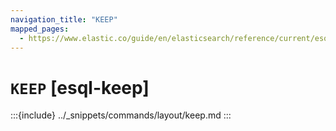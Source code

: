 ```yaml
---
navigation_title: "KEEP"
mapped_pages:
  - https://www.elastic.co/guide/en/elasticsearch/reference/current/esql-commands.html#esql-keep
---
```


# `KEEP` [esql-keep]

:::{include} ../_snippets/commands/layout/keep.md
:::
